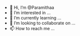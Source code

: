 - 👋 Hi, I’m @Paramithaa
- 👀 I’m interested in ...
- 🌱 I’m currently learning ...
- 💞️ I’m looking to collaborate on ...
- 📫 How to reach me ...

<!---
Paramithaa/Paramithaa is a ✨ special ✨ repository because its `README.md` (this file) appears on your GitHub profile.
You can click the Preview link to take a look at your changes.
--->
